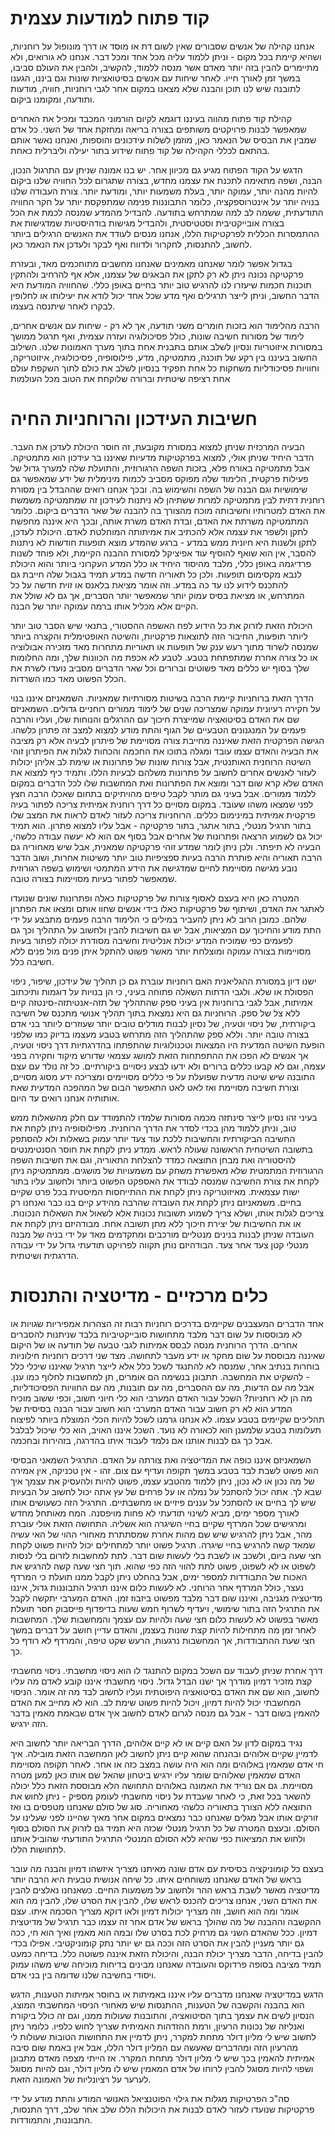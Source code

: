קוד פתוח למודעות עצמית
=======

אנחנו קהילה של אנשים שסבורים שאין לשום דת או מוסד או דרך מונופול על רוחניות, ושהיא
קיימת בכל מקום - וניתן ללמוד עליה מכל אחד ומכל דבר. אנחנו לא גורואים, ולא מתיימרים
להבין בזה יותר מאדם אשר מנסה ללמוד, להקשיב, ולהבין את העולם סביבו, במשך זמן לאורך חייו. 
לאחר שיחות עם אנשים בסיטואציות שונות וגם ביננו, הגענו לתובנה שיש לנו תוכן והבנה 
שלא מצאנו במקום אחר לגבי רוחניות, חוויה, מודעות ותודעה, ומקומנו ביקום. 

קהילת קוד פתוח מהווה בעיננו דוגמא לקיום הורמוני המכבד ומכיל את האחרים שמאפשר
לבנות פרויקטים משותפים בצורה בריאה ומחזקת אחד של השני. כל אדם שמבין את הבסיס 
של הנאמר כאן, מוזמן לשלוח עידכונים והוספות, ואנחנו נאשר אותם בהתאם לכללי הקהילה
של קוד פתוח שידוע בתור יעילה וליברלית כאחת.

הדגש על הקוד הפתוח מגיע גם מכיוון אחר. יש בנו אמונה שניתן עם התרגול הנכון, הבנה, ושפה
מתאימה לתכנת את עצמנו מחדש, בצורה שתגרום לכל החוויה שלנו ביקום להיות מהנה יותר, עמוקה
יותר, בעלת משמעות יותר, ומודעת יותר. צורת העבודה שלנו בנויה יותר על אינטרוספקציה, כלומר 
התבוננות פנימה שמתפקסת יותר על חקר החוויה התודעתית, ששמה לב למה שמתרחש בתודעה. להבדיל 
מהמדע שמנסה לכמת את הכל בצורה אובייקטיבית וסטטיסטית, ולהבדיל מגישות בודהיסטיות שמדגישות
את ההתמסרות הכללית לפרקטיקות הללו, אנחנו מנסים לעודד את האנשים הרגילים ביותר לחשוב, להתנסות, 
לחקרור ולדווח ואף לבקר ולעדכן את הנאמר כאן. 

בגדול אפשר לומר שאנחנו מאמינים שאנחנו מחשבים מתוחכמים מאד, ובעזרת פרקטיקה נכונה ניתן 
לא רק לתקן את הבאגים של עצמנו, אלא אף להרחיב ולהתקין תוכנות חכמות שיעזרו לנו להרגיש 
טוב יותר בחיים באופן כללי. שהחוויה המודעת היא הדבר החשוב, וניתן לייצר תרגילים ואף מדע 
שכל אחד יכול לודא את יעילותו או לחלופין לבקרו לאחר שיתנסה בעצמו. 

הרבה מהלימוד הוא בזכות חומרים משני תודעה, אך לא רק - שיחות עם אנשים אחרים, לימוד
של מסורות חשיבה שונות, כולל פסיכולוגיה ועזרה עצמית, ואף תרגול ממושך במסורות איזוטריות
ונסיון לשלב אותם בתבנית אחת בתוך מערך האמונות שלנו. השילוב החשוב בעיננו בין 
רקע של תוכנה, מתמטיקה, מדע, פילוסופיה, פסיכולוגיה, איזוטריקה, וחוויות פסיכודליות משחקות כל אחת 
תפקיד בנסיון לשלב את כולם לתוך השקפת עולם אחת רציפה שיטתית וברורה שלוקחת את הטוב מכל העולמות

חשיבות העידכון והרוחניות החיה
========

הבעיה המרכזית שניתן למצוא במסורת מקובעת, זה חוסר היכולת לעדכן את העבר. הדבר היחיד שניתן אולי,
למצוא בפרקטיקות מדעיות שאיננו בר עידכון הוא מתמטיקה. אבל מתמטיקה באורח פלא, בזכות השפה
הרגורוזית, והתועלת שלה למערך גדול של פעילות פרקטית, הלימוד שלה מפוקס מסביב לכמות מינימלית
של ידע שמאפשר גם שימושיות וגם הבנה של השפה והשימוש בה. ובכך אנחנו רואים שההבדל בין מסורת 
רוחנית דתית לבין מתמטיקה למרות ששתיהן לא ניתנות לעידכון זה שמתמטיקה משמשת את האדם למטרותיו
וחשיבותה מוכח מהצורך בה להבנה של שאר הדברים ביקום. כלומר המתמטיקה משרתת את האדם, ובדת האדם 
משרת אותה, ובכך היא איננה מחפשת לתקן ולשפר את עצמה אלא להכתיב את אמיתותה המוחלטת לאדם. היכולת 
לעדכן, לתקן ולשנות היא חיונית ממש במדע - ברגע שהמדע מוצא תופעות חודשות לא ניתנות להסבר, אין הוא
שואף להוסיף עוד אפיציקל למסורת ההבנה הקיימת, ולא פוחד לשנות פרדיגמה באופן כללי, מלבד מהיסוד היחיד
או כלל המדע העקרוני ביותר והוא היכולת לנבא מקסימום תופעות. ולכן כל תאוריה חדשה במדע תמיד בגבול שלה
חייבת גם להתכנס לידוע לנו עד כה במדע. וזה אומר מציאת בלאנס או זוית חדשה על כל המתרחש, או מציאת בסיס
עמוק יותר שמאפשר יותר הסברים, אך גם לא שולל את הקיים אלא מכליל אותו ברמה עמוקה יותר של הבנה. 

היכולת הזאת לזרוק את כל הידוע לפח האשפה ההסטורי, בתנאי שיש הסבר טוב יותר ליותר תופעות, החיבור הזה
לתוצאות פרקטיות, והשיטה האופטימלית והקצרה ביותר שמנסה לשרוד מתוך רעש ענק של תופעות או תאוריות מתחרות 
מאד מזכירה אבולוציה או כל צורה אחרת שמתפתחת בטבע. לטבע לא אכפת מה הכוונות שלך, ומה החלומות שלך
בסוף יש כללים מאד פשוטים וברורים וכל שאר הדברים מסביב נועדו לשרת את הכלל הפשוט מאד כמו השרדות. 

הדרך הזאת ברוחניות קיימת הרבה בשיטות מסורתיות שמאניות. השמאניזם איננו בנוי על חקירה רעיונית עמוקה
שמצריכה שנים של לימוד ממורים רוחניים גדולים. השמאניזם שם את האדם בסיטואציה שמייצרת חיכוך עם ההרגלים
והנוחות שלו, ועליו והרבה פעמים על המנגנונים הטבעיים של הגוף והתת מודע למצוא למצב זה פתרון כלשהו. הגישה 
הפרקטית הזאת שאיננה מחייבת צורה מסויימת של פיתרון לבעיה אלא רק מציבה את הבעיה והאדם עצמו עובד ומגלה
בתוכו את החכמה והכחות לגלות את הפיתרון זוהי השיטה הרוחנית האותנטית, אבל צורות שונות של פתרונות או 
שימת לב אליהן יכולות לעזור לאנשים אחרים לחשוב על פתרונות משלהם לבעיות הללו. ותמיד כיף למצוא את האדם 
שלא קרא שום דבר ומוצא את הפתרונות ואת המחשבות שלו לכל הדברים במקום ללמוד ממורים. אבל בעיני גם מותר 
לקבל טיפים מהויתיקים בתחום שאכלו הרבה חצץ לפני שמצאו משהו שעובד. במקום מסויים כל דרך רוחנית אמיתית
צריכה לפתור בעיה פרקטית אמיתית במינימום כללים. הרוחניות צריכה לעזור לאדם לראות את המצב שלו בתור תרגיל
מנטלי, בתור אתגר, בתור פרקטיקה - אבל עליו למצוא פתרון. הוא תמיד יכול גם לשמוע הרצאה ופתרונות של אחרים
אבל בסוף אם הוא לא יעשה עבודה כלשהי, הבעיה לא תיפתר. ולכן ניתן לומר שמדע זוהי פרקטיקה שמאנית, אבל 
שיש מאחוריה גם הרבה תאוריה והיא פותרת הרבה בעיות ספציפיות טוב יותר משיטות אחרות, ושוב הדבר נובע מגישה
מסויימת לחיים שמדגישה את הידע המתמטי ושימוש בשפה רגורוזית שמאפשר לפתור בעיות מסויימות בצורה טובה. 

המטרה כאן היא בעצם לאסוף צורות של פרקטיקות כאלה ופתרונות שונים שנועדו לאתגר את האדם, ושיתוף של פרקטיקות
כאלו בידי אנשים שחוו אותם ומצאו את הפתרון שלהם. כמובן הרוב לא ניתן להעביר במילים כי הלימוד הרבה פעמים
מתבצע על ידי התת מודע והחיכוך עם המציאות, אבל יש גם חשיבות להבין ולחשוב על התהליך וכך גם לפעמים כפי
שמוכיח המדע יכולת אנליטית וחשיבה מסודרת יכולה לפתור בעיות מסויימות בצורה עמוקה ומוצלחת יותר מאשר פשוט 
להתקל איתן פנים מול פנים ללא חשיבה כלל. 

ישנו דיון במסורת ההגליאנית האם רוחניות עוברת גם כן תהליך של עידכון, שיפור, ניפוי הפסולת או שלא.
ולגבי הדתות השאלה פתוחה בעיני, כי הן בנויות על דוגמות ותיכתוב אמיתות, אבל לגבי ברוחניות אין בעיני
ספק שהתהליך של תזה-אנטיתזה-סינטזה קיים ללא צל של ספק. הרוחניות גם היא נמצאת בתוך תהליך אנושי מתכנס
של חשיבה ביקורתית, של ניסוי וטעיה, של נסיון לבנות מודלים טובים יותר שעוזרים ליותר בני אדם בצורה 
טובה יותר. וללא ספק שהתהליך הזה מתרחש בטבע מעצמו בדיוק כמו שלפני הופעת השיטה המדעית היו המצאות 
וטכנולוגיות שהתפתחו בהדרגתיות דרך ניסוי וטעיה, אך אנשים לא הפכו את ההתפתחות הזאת למושג עצמאי שדורש 
מיקוד וחקירה בפני עצמה, וגם לא קבעו כללים ברורים ולא ידעו לבצע ניסויים ביקורתיים. כל זה נולד עם 
עצם התובנה שיש שיטה מדעית שפועלת על פי כללים מסויימים ומצריכה ידע מסוג מסויים, וצורת חשיבה מסויימת
ואז לאט לאט התאפשר הבום של המהפכה המדעית שאת אותותיה אנחנו רואים עד היום. 

בעיני זהו נסיון לייצר סינתזה מכמה מסורות שלמדו להתמודד עם חלק מהשאלות ממש טוב, וניתן ללמוד 
מהן בכדי לסדר את הדרך הרוחנית. מפילוסופיה ניתן לקחת את החשיבה הביקורתית והחשיבות ללכת עוד צעד
יותר עמוק בשאלות ולא להסתפק בתשובה השיטחית הראשונה שעולה לראש. ממדע ניתן לקחת את חוסר הסנטימנטים
להיסטוריה ואת מבחן התוצאה כמדד להצלחת התאוריה, וגם את חשיבות השפה הרגורוזית המתמטית שלא מאפשרת
משחק עם משמעויות של מושגים. ממתמטיקה ניתן לקחת את צורת החשיבה שמנסה לבודד את האספקט הפשוט ביותר
ולחשוב עליו בתור ישות עצמאית. מאיזוטריקה ניתן לקחת את ההתייחסות המיסטית בכל פרט שקיים בחיים. משמאניזם
ניתן לקחת את העובדה שהרבה מהידע קיים בנו כבר ואנחנו רק צריכים לגלות אותו, ושלא צריך לשמוע תשובות
נכונות אלא לשאול את השאלות הנכונות. או את החשיבות של יצירת חיכוך ללא מתן תשובה אחת. מבודהיזם ניתן 
לקחת את העובדה שניתן לבנות בנינים מנטליים מורכבים ומתקדמים מאד על ידי בניה של מבנה מנטלי קטן 
צעד אחר צעד. הבודהיזם נותן תקווה לפרויקט תודעתי גדול על ידי עבודה הדרגתית ושיטתית. 

כלים מרכזיים - מדיטציה והתנסות
====== 

אחד הדברים המעצבנים שקיימים בדרכים רוחניות רבות זה הצהרות אמפיריות שגויות או לא מבוססות
על שום דבר מלבד מתחושות סובייקטיביות בלבד שניתנות להסברים אחרים. הדרך הרוחנית מנסה 
לבסס אמיתות לגבי טבעה של תודעה או של היקום שאיננה מבוססת על שום מחקר או ידע מעבר לתחושה. 
מצד שני דרכים רוחניות חילוניות בוחרות בנתיב אחר, שמנסה לא להתנגד לשכל כלל אלא לייצר תרגיל 
שאיננו שיכלי כלל - להשקיט את המחשבה. תתבונן בנשימה הם אומרים, תן למחשבות לחלוף כמו ענן. אבל
מה עם הדעות, מה עם ההסברים, מה עם תובנות, מה עם החוויות הפסיכודליות, מה הן לא רוחניות? השכל עבור האדם המערבי
הוא כלי חיוני חשוב, וכפי ששוב מוכיח המדע הוא לא רק חשוב עבור האדם המערבי הוא חשוב עבור הבנה
בסיסית של תהליכים שקיימים בטבע עצמו. לא אנחנו גרמנו לשכל להיות הכלי המוצלח ביותר לפיצוח 
תעלומות בטבע שלמענן הוא לכאורה לא נועד. השכל איננו האויב, הוא כלי שיכול לבלבל אבל כך גם 
לבנות אותנו אם נלמד לעבוד איתו בהדרגה, בזהירות ובחכמה. 

השמאניזם איננו כופה את המדיטציה ואת צורתה על האדם. התרגיל השמאני הבסיסי הוא פשוט לשבת לבד
בטבע במשך תקופה ועדיף עם צום. זהו - אין טכניקה, אין אמירה של מה נכון או לא נכון, ניתן ללמוד
מהטבע עצמו, פשוט להיות ולהעסיק את עצמך איך שבא לך. אתה יכול להסתכל על נמלה או על פרחים של עץ
אתה יכול לחשוב על הבעיות שיש לך בחיים או להסתכל על עננים פיזיים או מחשבתיים. התרגיל הזה כשעושים
אותו לאורך מספר ימים, מביא לשינוי תודעתי לא פחות מויפסנה. המח מאותחל מחדש ומרגישים שכל המרדף
שקיים בחיי השיגרה הוא אשליה. התחושה הזאת אולי עוברת מהר, אבל ניתן להרגיש שיש שם מהות אחרת שמסתתרת
מאחורי ההוי של האי עשיה שמאד קשה להרגיש בחיי שיגרה. תרגיל פשוט יותר למתחילים יכול להיות פשוט לקחת
חצי שעה ביום, ולשכב או לשבת בלי לעשות שום דבר. לתת למחשבות לזרום בלי לנסות לשפוט או לא לשפוט, פשוט
לתת להווי הזה כפי שהוא. תוך חצי שעה קשה להרגיש את האכות של התבודדות למספר ימים, אבל בהחלט ניתן 
לקבל ממנו תועלת כי המרדף נעצר, כולל המרדף אחר הרוחני. לא לעשות כלום איננו תרגיל התבוננות גדול, 
איננו מדיטציה מגניבה, ואיננו שום דבר מלבד מפשוט ביזבוז זמן. האדם המערבי יתקשה לקבל את התרגיל הזה
בתור שימושי, ויעדיף לשרוף חמש שעות בדיפדוף פייסבוק חסר תועלת מאשר בפשוט לא לעשות כלום חצי שעה ולהיות 
עם עצמך והמחשבות שלך. המחשבות לאחר זמן מה מתחילות להיות קצת שונות בעצמן, והאדם עדיין חושב על 
דברים במשך חצי שעת ההתבודדות, אך המחשבות נרגעות, הרעש שקט טיפה, והמרדף לא רודף כל כך. 

דרך אחרת שניתן לעבוד עם השכל במקום להתנגד לו הוא ניסוי מחשבתי. ניסוי מחשבתי קצת מזכיר דמיון מודרך
אך ישנו הבדל גדול. ניסוי מחשבתי איננו קובע לאדם מה עליו לחשוב, הוא שם את האדם בסיטואציה היפוטתית
ועליו לחשוב לבד מה זה אומר. הניסוי המחשבתי יכול להיות דמיון, ויכול להיות פשוט שימת לב. הוא לא מחייב
את האדם להאמין בשום דבר - אבל גם מנסה לגרום לאדם לחשוב איך אדם שבאמת מאמין בדבר הזה ירגיש. 

נגיד במקום לדון על האם קיים או לא קיים אלוהים, הדרך הבריאה יותר לחשוב היא לדמיין שקיים אלוהים
ובהנחה שהוא קיים ניתן לחשוב לאן המחשבה הזאת מובילה. איך חי אדם שמאמין באלוהים ומה הוא היה עושה
במצב כזה או אחר. לאחר תקופה מסויימת האדם שמאמין שאלוהים שומר עליו ירגיש ביטחון 
שהאל שם אותו כאן למען מטרה מסויימת. גם אם נוריד את האמונה באלוהים התחושה הלא מבוססת הזאת 
כלל יכולה להשאר בכל זאת, כי לאחר שעבדת על ניסוי מחשבתי לעומק מספיק - ניתן לחוש את התוצאה ללא 
הצורך בתאוריה כלשהי מאחוריה. סוג של סולם שאנחנו מטפסים בו ואז זורקים אותו אבל מגלים שאנחנו 
כבר נמצאים במקום אחר מאיך שהיינו לפני שעלינו על הסולם. ובעצם המטרה של כל תרגיל מנטלי שכזה היא
תמיד גם לזרוק את הסולם בסוף ולחוש את המציאות כפי שהיא ללא הסולם המנטלי התרגיל התודעתי שהוביל 
אותנו לתחושות הללו. 

בעצם כל קומוניקציה בסיסית עם אדם שונה מאיתנו מצריך איזשהו דמיון והבנה מה עובר בראש של האדם שאנחנו 
משוחחים איתו. כל שיחה אנושית טבעית היא הרבה יותר מדיטציה מאשר לשבת בראש ההר ולחשוב על משמעות החיים. 
כשאנחנו נאלצים להבין את האדם השני, אנחנו צריכים להכנס לראש שלו, להבין את הסרט שלו, להבין מה הוא 
אומר ומה הוא חושב, וזה מצריך יכולות דמיון ולאו דוקא מצריך הסכמה איתו. עצם ההקשבה וההבנה של מה 
שהולך בראש של אדם אחר זה עצמו כבר תרגיל של מדיטצית דמיון. ככל שהאדם השני גם מרחיק לכת בסרט שלו
ובמה הוא מאמין ואיך הוא חי, ככה גם יותר מעניין להבין את הסרט הזה וככה גם יש יותר נתק קומוניקטיבי. 
אפילו בכדי להבין בדיחה, הדבר מצריך יכולת הבנה, והיכולת הזאת איננה פשוטה כלל. בדיחה כמעט תמיד מציבה
בסופה פרדוקס והעובדה שאנחנו מבינים בדיחות מוכיחה שיש משהו עמוק ויסודי בחשיבה שלנו שדומה בין בני אדם.

הדגש במדיטציה שאנחנו מדברים עליו איננו באמיתות או בחוסר אמיתות הטענות, הדגש הוא בהבנה והקשבה
של הטענות, ההתנסות שיש מאחורי הניסוי המחשבתי המוצג, הנסיון לשים את עצמך בתוך הסיטואציה, 
והתובנות שעולות ממנו, וגם זה כולל ביקורת ואנליזה של נכונות הרעיון, ורמת ההזדהות האמיתית
שצריך לחוש כלפיו. כלומר ניתן לחשוב שיש לי מליון דולר מתחת למקרר, ניתן לדמיין את התחושות הטובות
שעולות לי מהרעיון הזה ומהדברים שאעשה עם המליון דולר הללו, אבל אין באמת שום סיבה אמיתית להאמין 
בכך שיש לי מליון דולר מתחת המקרר. אז הייתי מצפה מאדם מתבונן ושפוי להיות מסוגל להבין לרוחו של 
אדם המאמין שיש לו מליון דולר, וגם להיות מסוגל לערער על רציונליות של האמונה הזאת. 

סה"כ הפרטיקות מגלות את גילוי הפוטנציאל האנושי המודע והתת מודע על ידי פרקטיקות שנועדו לעזור לאדם 
לבנות את היכולות הללו שלב אחר שלב, דרך התנסות, התבוננות, והתמודדות. 
